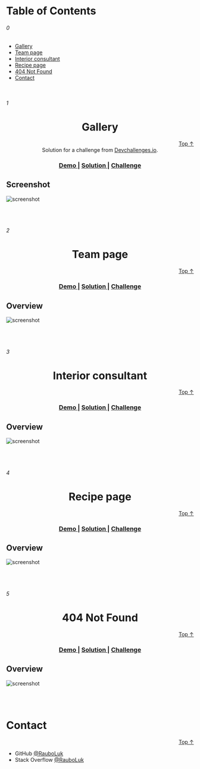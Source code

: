 # Table of Contents
###### 0
- [Gallery](#1)
- [Team page](#2)
- [Interior consultant](#3)
- [Recipe page](#4)
- [404 Not Found](#5)
- [Contact](#Contact)


<br />

###### 1
<h1 align="center" id="myTeamPage">Gallery</h1>

<div align="right"><a href="#0">Top ↑</a></div>

<div align="center">
   Solution for a challenge from  <a href="http://devchallenges.io" target="_blank">Devchallenges.io</a>.
</div>

<div align="center">
  <h3>
    <a href="https://furtive-flower.surge.sh/">
      Demo
    </a>
    <span> | </span>
    <a href="https://github.com/RauboLuk/devchallenges.io/tree/master/my-gallery-master">
      Solution
    </a>
    <span> | </span>
    <a href="https://devchallenges.io/challenges/gcbWLxG6wdennelX7b8I">
      Challenge
    </a>
  </h3>
</div>

## Screenshot

![screenshot](./assets/2021-04-09_My_gallery.png)

<br /><br />

###### 2
<h1 align="center" id="myTeamPage">Team page</h1>

<div align="right"><a href="#0">Top ↑</a></div>

<div align="center">
  <h3>
    <a href="https://scrawny-ray.surge.sh/">
      Demo
    </a>
    <span> | </span>
    <a href="https://github.com/RauboLuk/devchallenges.io/tree/master/my-team-page-master">
      Solution
    </a>
    <span> | </span>
    <a href="https://devchallenges.io/challenges/hhmesazsqgKXrTkYkt0U">
      Challenge
    </a>
  </h3>
</div>

## Overview

![screenshot](./assets/2021-04-01_My_team_page.png)

<br /><br />

###### 3
<h1 align="center" id="myTeamPage">Interior consultant</h1>

<div align="right"><a href="#0">Top ↑</a></div>

<div align="center">
  <h3>
    <a href="http://uninterested-maid.surge.sh/">
      Demo
    </a>
    <span> | </span>
    <a href="https://github.com/RauboLuk/devchallenges.io/tree/master/interior-consultant-master">
      Solution
    </a>
    <span> | </span>
    <a href="https://devchallenges.io/challenges/Jymh2b2FyebRTUljkNcb">
      Challenge
    </a>
  </h3>
</div>

## Overview

![screenshot](./assets/Screen_Shot_2020-10-12_Interior_consultant.png)

<br /><br />

###### 4
<h1 align="center" id="myTeamPage">Recipe page</h1>

<div align="right"><a href="#0">Top ↑</a></div>

<div align="center">
  <h3>
    <a href="https://cloistered-dust.surge.sh/">
      Demo
    </a>
    <span> | </span>
    <a href="https://github.com/RauboLuk/devchallenges.io/tree/master/recipe-page-master">
      Solution
    </a>
    <span> | </span>
    <a href="https://devchallenges.io/challenges/OEKdUZ6xs0h99C38XVht">
      Challenge
    </a>
  </h3>
</div>

## Overview

![screenshot](./assets/Screenshot_2020-10-11_Recipe_Page.png)

<br /><br />

###### 5
<h1 align="center" id="myTeamPage">404 Not Found</h1>

<div align="right"><a href="#0">Top ↑</a></div>

<div align="center">
  <h3>
    <a href="https://aware-island.surge.sh/">
      Demo
    </a>
    <span> | </span>
    <a href="https://github.com/RauboLuk/devchallenges.io/tree/master/404-not-found-master">
      Solution
    </a>
    <span> | </span>
    <a href="https://devchallenges.io/challenges/wBunSb7FPrIepJZAg0sY">
      Challenge
    </a>
  </h3>
</div>

## Overview

![screenshot](./assets/screencapture-aware-island-surge-sh-2020-10-06-16_08_30.png)

<br /><br />

# Contact
<div align="right"><a href="#0">Top ↑</a></div>

- GitHub [@RauboLuk](https://github.com/RauboLuk)
- Stack Overflow [@RauboLuk](https://stackoverflow.com/users/9185799/rauboluk)